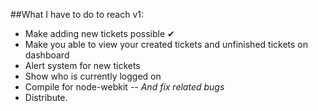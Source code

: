 ##What I have to do to reach v1:
* Make adding new tickets possible  ✔ 
* Make you able to view your created tickets and unfinished tickets on dashboard 
* Alert system for new tickets 
* Show who is currently logged on
* Compile for node-webkit -- _And fix related bugs_
* Distribute.
